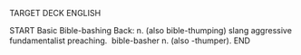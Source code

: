 TARGET DECK
ENGLISH

START
Basic
Bible-bashing
Back: n. (also bible-thumping) slang aggressive fundamentalist preaching.  bible-basher n. (also -thumper).
END
